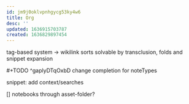 ```yaml
---
id: jm9j0oklvpnhgycg53ky4w6
title: Org
desc: ''
updated: 1636915703787
created: 1636829897454
---
```


tag-based system
-> wikilink sorts
solvable by transclusion, folds and snippet expansion

#+TODO
 ^gaplyDTqOxbD
change completion for noteTypes

snippet: add context/searches

[] notebooks through asset-folder?